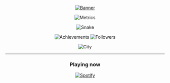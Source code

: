 <div align="center">

  [![Banner](https://svg-banners.vercel.app/api?type=rainbow&text1=thekovie%20&width=800&height=400)](https://github.com/thekovie)
 
  ![Metrics](https://gist.githubusercontent.com/thekovie/9834b4a0e946ad931756b5cb5873ba02/raw/github-metrics.svg)
  
  ![Snake](https://gist.githubusercontent.com/thekovie/9834b4a0e946ad931756b5cb5873ba02/raw/github-snake.svg)
  
  ![Achievements](https://gist.githubusercontent.com/thekovie/9834b4a0e946ad931756b5cb5873ba02/raw/metrics.plugin.achievements.compact.svg)
  ![Followers](https://gist.githubusercontent.com/thekovie/9834b4a0e946ad931756b5cb5873ba02/raw/metrics.plugin.people.followers.svg)
  
  ![City](https://gist.githubusercontent.com/thekovie/9834b4a0e946ad931756b5cb5873ba02/raw/metrics.plugin.skyline.city.svg)
  
  <hr />
  
  ### Playing now
  [![Spotify](https://spotify-readme-embed.vercel.app/api/spotify?background_color=0d1117&border_color=ffffff)](https://open.spotify.com/user/12165976541)
  
</div>

<!--
**thekovie/thekovie** is a ✨ _special_ ✨ repository because its `README.md` (this file) appears on your GitHub profile.

Here are some ideas to get you started:

- 🔭 I’m currently working on ...
- 🌱 I’m currently learning ...
- 👯 I’m looking to collaborate on ...
- 🤔 I’m looking for help with ...
- 💬 Ask me about ...
- 📫 How to reach me: ...
- 😄 Pronouns: ...
- ⚡ Fun fact: ...
-->
